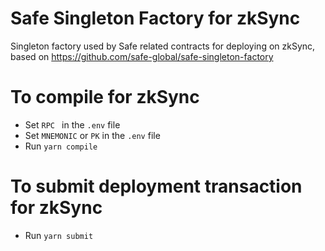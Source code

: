 # Safe Singleton Factory for zkSync

Singleton factory used by Safe related contracts for deploying on zkSync, based on https://github.com/safe-global/safe-singleton-factory 

# To compile for zkSync
- Set `RPC ` in the `.env` file
- Set `MNEMONIC` or `PK` in the `.env` file
- Run `yarn compile`

# To submit deployment transaction for zkSync
- Run `yarn submit`